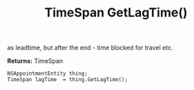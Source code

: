 ﻿---
uid: crmscript_ref_NSAppointmentEntity_GetLagTime
title: TimeSpan GetLagTime()
intellisense: NSAppointmentEntity.GetLagTime
keywords: NSAppointmentEntity, GetLagTime
so.topic: reference
---

as leadtime, but after the end - time blocked for travel etc.

**Returns:** TimeSpan


```crmscript
NSAppointmentEntity thing;
TimeSpan lagTime  = thing.GetLagTime();
```


